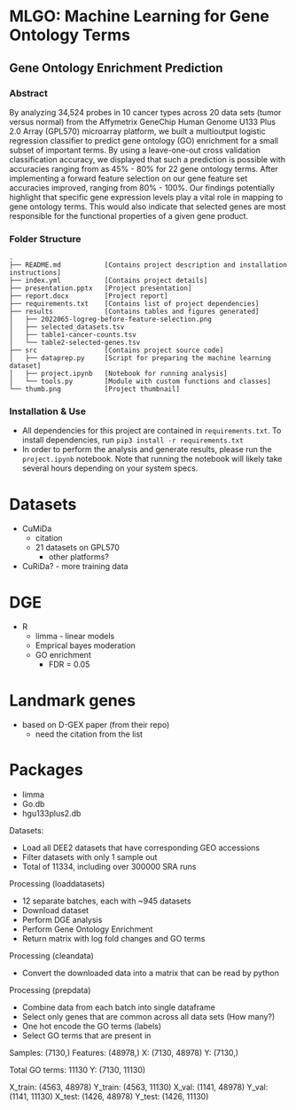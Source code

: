 # **MLGO:** Machine Learning for Gene Ontology Terms

## Gene Ontology Enrichment Prediction

### Abstract

By analyzing 34,524 probes in 10 cancer types across 20 data sets (tumor versus
normal) from the Affymetrix GeneChip Human Genome U133 Plus 2.0 Array (GPL570)
microarray platform, we built a multioutput logistic regression classifier to
predict gene ontology (GO) enrichment for a small subset of important terms.
By using a leave-one-out cross validation classification accuracy, we displayed
that such a prediction is possible with accuracies ranging from as 45% - 80% for
22  gene ontology terms.  After implementing a forward feature selection on our
gene feature set accuracies improved, ranging from 80% - 100%. Our findings
potentially highlight that specific gene expression levels play a vital role in
mapping to gene ontology terms. This would also indicate that selected genes are
most responsible for the functional properties of a given gene product.

### Folder Structure

```
.
├── README.md           [Contains project description and installation instructions]
├── index.yml           [Contains project details]
├── presentation.pptx   [Project presentation]
├── report.docx         [Project report]
├── requirements.txt    [Contains list of project dependencies]
├── results             [Contains tables and figures generated]
│   ├── 2022065-logreg-before-feature-selection.png
│   ├── selected_datasets.tsv
│   ├── table1-cancer-counts.tsv
│   └── table2-selected-genes.tsv
├── src                 [Contains project source code]
│   ├── dataprep.py     [Script for preparing the machine learning dataset]
│   ├── project.ipynb   [Notebook for running analysis]
│   └── tools.py        [Module with custom functions and classes]
└── thumb.png           [Project thumbnail]
```

### Installation & Use

- All dependencies for this project are contained in `requirements.txt`. To
  install dependencies, run `pip3 install -r requirements.txt`
- In order to perform the analysis and generate results, please run the
  `project.ipynb` notebook. Note that running the notebook will likely take
  several hours depending on your system specs.


# Datasets
- CuMiDa
  - citation
  - 21 datasets on GPL570
    - other platforms?
- CuRiDa? - more training data

# DGE
- R
  - limma - linear models
  - Emprical bayes moderation
  - GO enrichment
    - FDR = 0.05
# Landmark genes

- based on D-GEX paper (from their repo)
  - need the citation from the list


# Packages
- limma
- Go.db
- hgu133plus2.db



Datasets:
- Load all DEE2 datasets that have corresponding GEO accessions
- Filter datasets with only 1 sample out
- Total of 11334, including over 300000 SRA runs

Processing (loaddatasets)
- 12 separate batches, each with ~945 datasets
- Download dataset
- Perform DGE analysis
- Perform Gene Ontology Enrichment
- Return matrix with log fold changes and GO terms

Processing (cleandata)
- Convert the downloaded data into a matrix that can be read by python

Processing (prepdata)
- Combine data from each batch into single dataframe
- Select only genes that are common across all data sets (How many?)
- One hot encode the GO terms (labels)
- Select GO terms that are present in

Samples: (7130,)
Features: (48978,)
X: (7130, 48978)
Y: (7130,)

Total GO terms: 11130
Y: (7130, 11130)

X_train: (4563, 48978)
Y_train: (4563, 11130)
X_val: (1141, 48978)
Y_val: (1141, 11130)
X_test: (1426, 48978)
Y_test: (1426, 11130)
